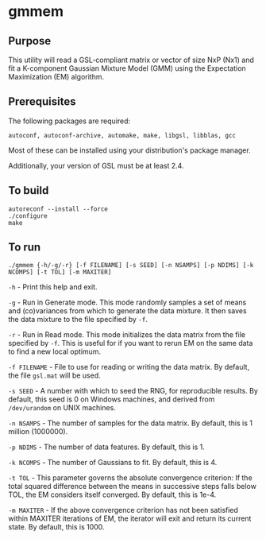 # gmmem

## Purpose
This utility will read a GSL-compliant matrix or vector of size NxP (Nx1) and fit a K-component Gaussian Mixture Model (GMM) using the Expectation Maximization (EM) algorithm.

## Prerequisites
The following packages are required:

    autoconf, autoconf-archive, automake, make, libgsl, libblas, gcc

Most of these can be installed using your distribution's package manager.

Additionally, your version of GSL must be at least 2.4.

## To build
    autoreconf --install --force
    ./configure
    make

## To run
    ./gmmem {-h/-g/-r} [-f FILENAME] [-s SEED] [-n NSAMPS] [-p NDIMS] [-k NCOMPS] [-t TOL] [-m MAXITER]

`-h` - Print this help and exit.

`-g` - Run in Generate mode.  This mode randomly samples a set of means and (co)variances from which to generate the data mixture.  It then saves the data mixture to the file specified by `-f`.

`-r` - Run in Read mode.  This mode initializes the data matrix from the file specified by `-f`.  This is useful for if you want to rerun EM on the same data to find a new local optimum.

`-f FILENAME` - File to use for reading or writing the data matrix.  By default, the file `gsl.mat` will be used.

`-s SEED` - A number with which to seed the RNG, for reproducible results.  By default, this seed is 0 on Windows machines, and derived from `/dev/urandom` on UNIX machines.

`-n NSAMPS` - The number of samples for the data matrix.  By default, this is 1 million (1000000).

`-p NDIMS` - The number of data features.  By default, this is 1.

`-k NCOMPS` - The number of Gaussians to fit.  By default, this is 4.

`-t TOL` - This parameter governs the absolute convergence criterion: If the total squared difference between the means in successive steps falls below TOL, the EM considers itself converged.  By default, this is 1e-4.

`-m MAXITER` - If the above convergence criterion has not been satisfied within MAXITER iterations of EM, the iterator will exit and return its current state.  By default, this is 1000.
